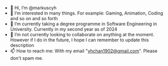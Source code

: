 - 👋 Hi, I’m @markuscyh
- 👀 I’m interested in many things. For example: Gaming, Animation, Coding and so on and so forth
- 🌱 I’m currently taking a degree programme in Software Engineering in University. Currently in my second year as of 2024
- 💞️ I’m not currently looking to collaborate on anything at the moment. However if I do in the future, I hope I can remember to update this description
- 📫 How to reach me: With my email "yhchan1902@gmail.com". Please don't spam me.

<!---
markuscyh/markuscyh is a ✨ special ✨ repository because its `README.md` (this file) appears on your GitHub profile.
You can click the Preview link to take a look at your changes.
--->
